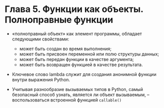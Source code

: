 # Глава 5. Функции как объекты. Полноправные функции
                
* «полноправный объект» как элемент программы, обладает следующими свойствами:
  +  может быть создан во время выполнения;
  + может быть присвоен переменной или полю структуры данных;
  + может быть передан функции в качестве аргумента;
  + может быть возвращен функцией в качестве результата.
 
* Ключевое слово lambda служит для создания анонимной функции внутри выражения Python.
* Учитывая разнообразие вызываемых типов в Python, самый безопасный способ узнать, является ли объект вызываемым, – воспользоваться встроенной функцией `callable()`
